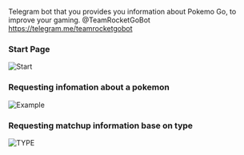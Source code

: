 Telegram bot that you provides you information about Pokemo Go, to improve your gaming. 
 @TeamRocketGoBot
https://telegram.me/teamrocketgobot

### Start Page

![Start](http://i.imgur.com/adOTurL.png "Start Page")





### Requesting infomation about a pokemon


![Example](http://i.imgur.com/ipJ27tf.png "Example")

### Requesting matchup information base on type

![TYPE](http://i.imgur.com/UPTwXRR.png "Example")
